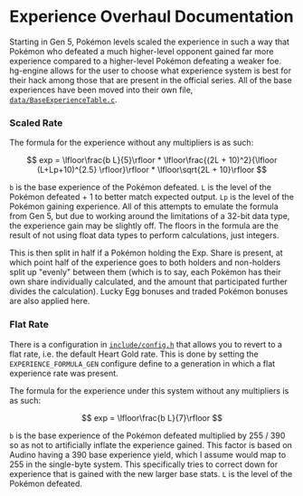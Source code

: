 # Experience Overhaul Documentation
Starting in Gen 5, Pokémon levels scaled the experience in such a way that Pokémon who defeated a much higher-level opponent gained far more experience compared to a higher-level Pokémon defeating a weaker foe.  hg-engine allows for the user to choose what experience system is best for their hack among those that are present in the official series.  All of the base experiences have been moved into their own file, [``data/BaseExperienceTable.c``](https://github.com/BluRosie/hg-engine/blob/main/data/BaseExperienceTable.c).

### Scaled Rate
The formula for the experience without any multipliers is as such:

$$ exp = \lfloor\frac{b  L}{5}\rfloor * \lfloor\frac{(2L + 10)^2}{\lfloor (L+Lp+10)^{2.5} \rfloor}\rfloor * \lfloor\sqrt{2L + 10}\rfloor $$

``b`` is the base experience of the Pokémon defeated.  ``L`` is the level of the Pokémon defeated + 1 to better match expected output.  ``Lp`` is the level of the Pokémon gaining experience.  All of this attempts to emulate the formula from Gen 5, but due to working around the limitations of a 32-bit data type, the experience gain may be slightly off.  The floors in the formula are the result of not using float data types to perform calculations, just integers.

This is then split in half if a Pokémon holding the Exp. Share is present, at which point half of the experience goes to both holders and non-holders split up "evenly" between them (which is to say, each Pokémon has their own share individually calculated, and the amount that participated further divides the calculation).  Lucky Egg bonuses and traded Pokémon bonuses are also applied here.

### Flat Rate
There is a configuration in [``include/config.h``](https://github.com/BluRosie/hg-engine/blob/main/include/config.h) that allows you to revert to a flat rate, i.e. the default Heart Gold rate.  This is done by setting the ``EXPERIENCE_FORMULA_GEN`` configure define to a generation in which a flat experience rate was present.

The formula for the experience under this system without any multipliers is as such:

$$ exp = \lfloor\frac{b  L}{7}\rfloor $$

``b`` is the base experience of the Pokémon defeated multiplied by 255 / 390 so as not to artificially inflate the experience gained.  This factor is based on Audino having a 390 base experience yield, which I assume would map to 255 in the single-byte system.  This specifically tries to correct down for experience that is gained with the new larger base stats.  ``L`` is the level of the Pokémon defeated.
